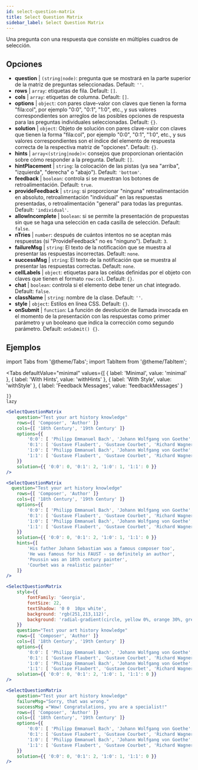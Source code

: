 ```yaml
---
id: select-question-matrix
title: Select Question Matrix
sidebar_label: Select Question Matrix
---
```


Una pregunta con una respuesta que consiste en múltiples cuadros de selección.

## Opciones

* __question__ | `(string|node)`: pregunta que se mostrará en la parte superior de la matriz de preguntas seleccionadas. Default: `''`.
* __rows__ | `array`: etiquetas de fila. Default: `[]`.
* __cols__ | `array`: etiquetas de columna. Default: `[]`.
* __options__ | `object`: con pares clave-valor con claves que tienen la forma "fila:col", por ejemplo "0:0", "0:1", "1:0", etc., y sus valores correspondientes son arreglos de las posibles opciones de respuesta para las preguntas individuales seleccionadas. Default: `{}`.
* __solution__ | `object`: Objeto de solución con pares clave-valor con claves que tienen la forma "fila:col", por ejemplo "0:0", "0:1", "1:0", etc., y sus valores correspondientes son el índice del elemento de respuesta correcta de la respectiva matriz de "opciones". Default: `{}`.
* __hints__ | `array<(string|node)>`: consejos que proporcionan orientación sobre cómo responder a la pregunta. Default: `[]`.
* __hintPlacement__ | `string`: la colocación de las pistas (ya sea "arriba", "izquierda", "derecha" o "abajo"). Default: `'bottom'`.
* __feedback__ | `boolean`: controla si se muestran los botones de retroalimentación. Default: `true`.
* __provideFeedback__ | `string`: si proporcionar "ninguna" retroalimentación en absoluto, retroalimentación "individual" en las respuestas presentadas, o retroalimentación "general" para todas las preguntas. Default: `'individual'`.
* __allowIncomplete__ | `boolean`: si se permite la presentación de propuestas sin que se haga una selección en cada casilla de selección. Default: `false`.
* __nTries__ | `number`: después de cuántos intentos no se aceptan más respuestas (si "ProvideFeedback" no es "ninguno"). Default: `3`.
* __failureMsg__ | `string`: El texto de la notificación que se muestra al presentar las respuestas incorrectas. Default: `none`.
* __successMsg__ | `string`: El texto de la notificación que se muestra al presentar las respuestas correctas. Default: `none`.
* __cellLabels__ | `object`: etiquetas para las celdas definidas por el objeto con claves que tienen el formato `row:col`. Default: `{}`.
* __chat__ | `boolean`: controla si el elemento debe tener un chat integrado. Default: `false`.
* __className__ | `string`: nombre de la clase. Default: `''`.
* __style__ | `object`: Estilos en línea CSS. Default: `{}`.
* __onSubmit__ | `function`: La función de devolución de llamada invocada en el momento de la presentación con las respuestas como primer parámetro y un booleano que indica la corrección como segundo parámetro. Default: `onSubmit() {}`.


## Ejemplos


import Tabs from '@theme/Tabs';
import TabItem from '@theme/TabItem';

<Tabs
    defaultValue="minimal"
    values={[
        { label: 'Minimal', value: 'minimal' },
        { label: 'With Hints', value: 'withHints' },
        { label: 'With Style', value: 'withStyle' },
        { label: 'Feedback Messages', value: 'feedbackMessages' }
        
    ]}
    lazy
>

<TabItem value="minimal">

```jsx live
<SelectQuestionMatrix
    question="Test your art history knowledge"
    rows={[ 'Composer', 'Author' ]} 
    cols={[ '18th Century', '19th Century' ]} 
    options={{ 
        '0:0': [ 'Philipp Emmanuel Bach', 'Johann Wolfgang von Goethe', 'Nicolas Poussin'], 
        '0:1': [ 'Gustave Flaubert', 'Gustave Courbet', 'Richard Wagner'] ,
        '1:0': [ 'Philipp Emmanuel Bach', 'Johann Wolfgang von Goethe', 'Nicolas Poussin'],
        '1:1': [ 'Gustave Flaubert', 'Gustave Courbet', 'Richard Wagner'] 
    }} 
    solution={{ '0:0': 0, '0:1': 2, '1:0': 1, '1:1': 0 }}
/>
```
</TabItem>

<TabItem value="withHints">

```jsx live
<SelectQuestionMatrix
  question="Test your art history knowledge"
    rows={[ 'Composer', 'Author' ]} 
    cols={[ '18th Century', '19th Century' ]} 
    options={{ 
        '0:0': [ 'Philipp Emmanuel Bach', 'Johann Wolfgang von Goethe', 'Nicolas Poussin'], 
        '0:1': [ 'Gustave Flaubert', 'Gustave Courbet', 'Richard Wagner'] ,
        '1:0': [ 'Philipp Emmanuel Bach', 'Johann Wolfgang von Goethe', 'Nicolas Poussin'],
        '1:1': [ 'Gustave Flaubert', 'Gustave Courbet', 'Richard Wagner'] 
    }} 
    solution={{ '0:0': 0, '0:1': 2, '1:0': 1, '1:1': 0 }}
    hints={[
        'His father Johann Sebastian was a famous composer too',
        'He was famous for his FAUST - so definitely an author',
        'Poussin was an 18th century painter',
        'Courbet was a realistic painter'
    ]}
/>
```
</TabItem>

<TabItem value="withStyle">

```jsx live
<SelectQuestionMatrix
    style={{ 
        fontFamily: 'Georgia',
        fontSize: 22, 
        textShadow: '0 0  10px white',
        background: 'rgb(251,213,112)',
        background: 'radial-gradient(circle, yellow 0%, orange 30%, green 100%)'
    }}
    question="Test your art history knowledge"
    rows={[ 'Composer', 'Author' ]} 
    cols={[ '18th Century', '19th Century' ]} 
    options={{ 
        '0:0': [ 'Philipp Emmanuel Bach', 'Johann Wolfgang von Goethe', 'Nicolas Poussin'], 
        '0:1': [ 'Gustave Flaubert', 'Gustave Courbet', 'Richard Wagner'] ,
        '1:0': [ 'Philipp Emmanuel Bach', 'Johann Wolfgang von Goethe', 'Nicolas Poussin'],
        '1:1': [ 'Gustave Flaubert', 'Gustave Courbet', 'Richard Wagner'] }} 
    solution={{ '0:0': 0, '0:1': 2, '1:0': 1, '1:1': 0 }}
/>
```
</TabItem>


<TabItem value="feedbackMessages">

```jsx live
<SelectQuestionMatrix
    question="Test your art history knowledge"
    failureMsg="Sorry, that was wrong." 
    successMsg ="Wow! Congratulations, you are a specialist!"
    rows={[ 'Composer', 'Author' ]} 
    cols={[ '18th Century', '19th Century' ]} 
    options={{ 
        '0:0': [ 'Philipp Emmanuel Bach', 'Johann Wolfgang von Goethe', 'Nicolas Poussin'], 
        '0:1': [ 'Gustave Flaubert', 'Gustave Courbet', 'Richard Wagner'] ,
        '1:0': [ 'Philipp Emmanuel Bach', 'Johann Wolfgang von Goethe', 'Nicolas Poussin'],
        '1:1': [ 'Gustave Flaubert', 'Gustave Courbet', 'Richard Wagner'] 
    }} 
    solution={{ '0:0': 0, '0:1': 2, '1:0': 1, '1:1': 0 }}
/>
```

</TabItem>

</Tabs>

